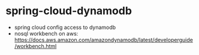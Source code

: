 # spring-cloud-dynamodb
- spring cloud config access to dynamodb
- nosql workbench on aws: https://docs.aws.amazon.com/amazondynamodb/latest/developerguide/workbench.html

